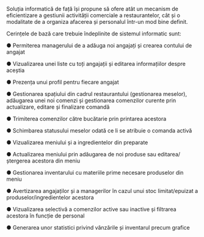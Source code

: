 Soluția informatică de față își propune să ofere atât un mecanism de eficientizare a gestiunii activității comerciale a restaurantelor, cât și o modalitate de a organiza afacerea și personalul într-un mod bine definit.

Cerințele de bază care trebuie îndeplinite de sistemul informatic sunt:

●	Permiterea managerului de a adăuga noi angajați și crearea contului de angajat

●	Vizualizarea unei liste cu toți angajații și editarea informațiilor despre aceștia

●	Prezența unui profil pentru fiecare angajat

●	Gestionarea spațiului din cadrul restaurantului (gestionarea meselor), adăugarea unei noi comenzi și gestionarea comenzilor curente prin actualizare, editare și finalizare comandă

●	Trimiterea comenzilor către bucătarie prin printarea acestora

●	Schimbarea statusului meselor odată ce li se atribuie o comanda activă

●	Vizualizarea meniului și a ingredientelor din preparate

●	Actualizarea meniului prin adăugarea de noi produse sau editarea/ștergerea acestora din meniu

●	Gestionarea inventarului cu materiile prime necesare produselor din meniu

●	Avertizarea angajaților și a managerilor în cazul unui stoc limitat/epuizat a produselor/ingredientelor acestora

●	Vizualizarea selectivă a comenzilor active sau inactive și filtrarea acestora în funcție de personal

●	Generarea unor statistici privind vânzările și inventarul precum grafice
